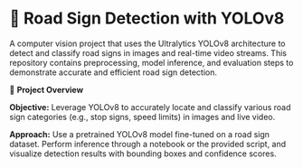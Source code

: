 # 🚦 Road Sign Detection with YOLOv8

A computer vision project that uses the Ultralytics YOLOv8 architecture to detect and classify road signs in images and real-time video streams. This repository contains preprocessing, model inference, and evaluation steps to demonstrate accurate and efficient road sign detection.

🎯 **Project Overview**

**Objective:** Leverage YOLOv8 to accurately locate and classify various road sign categories (e.g., stop signs, speed limits) in images and live video.

**Approach:** Use a pretrained YOLOv8 model fine-tuned on a road sign dataset. Perform inference through a notebook or the provided script, and visualize detection results with bounding boxes and confidence scores.

